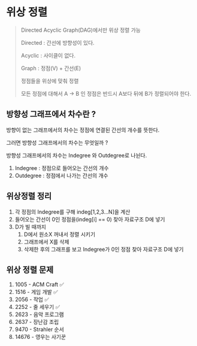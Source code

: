 # 위상 정렬 
> Directed Acyclic Graph(DAG)에서만 위상 정렬 가능
> 
> Directed : 간선에 방향성이 있다. 
> 
> Acyclic : 사이클이 없다. 
> 
> Graph : 정점(V) + 간선(E)
> 
> 정점들을 위상에 맞춰 정렬 
> 
> 모든 정점에 대해서 A -> B 인 정점은 반드시 A보다 뒤에 B가 정렬되어야 한다.

## 방향성 그래프에서 차수란 ? 
방향이 없는 그래프에서의 차수는 정점에 연결된 간선의 개수를 뜻한다. 

그러면 방향성 그래프에서의 차수는 무엇일까 ? 

방향성 그래프에서의 차수는 Indegree 와 Outdegree로 나뉜다. 
1. Indegree : 정점으로 들어오는 간선의 개수 
2. Outdegree : 정점에서 나가는 간선의 개수 

## 위상정렬 정리 
1. 각 정점의 Indegree를 구해 indeg[1,2,3...N]을 계산 
2. 들어오는 간선이 0인 정점을(indeg[i] == 0) 찾아 자료구조 D에 넣기 
3. D가 빌 때까지
   1. D에서 원소X 꺼내서 정렬 시키기
   2. 그래프에서 X를 삭제
   3. 삭제한 후의 그래프를 보고 Indegree가 0인 정점 찾아 자료구조 D에 넣기 

## 위상 정렬 문제 
1. 1005 - ACM Craft ✅
2. 1516 - 게임 개발 ✅
3. 2056 - 작업 ✅
4. 2252 - 줄 세우기 ✅
5. 2623 - 음악 프로그램
6. 2637 - 장난감 조립 
7. 9470 - Strahler 순서
8. 14676 - 영우는 사기꾼 

